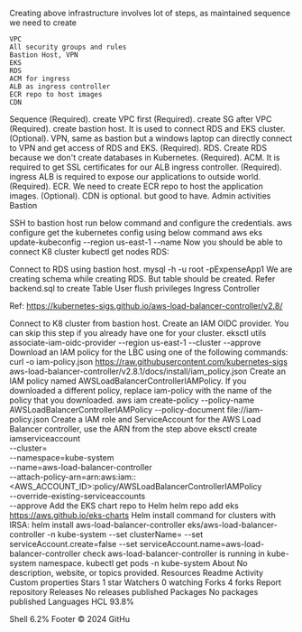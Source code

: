 Creating above infrastructure involves lot of steps, as maintained sequence we need to create

    VPC
    All security groups and rules
    Bastion Host, VPN
    EKS
    RDS
    ACM for ingress
    ALB as ingress controller
    ECR repo to host images
    CDN
Sequence
(Required). create VPC first
(Required). create SG after VPC
(Required). create bastion host. It is used to connect RDS and EKS cluster.
(Optional). VPN, same as bastion but a windows laptop can directly connect to VPN and get access of RDS and EKS.
(Required). RDS. Create RDS because we don't create databases in Kubernetes.
(Required). ACM. It is required to get SSL certificates for our ALB ingress controller.
(Required). ingress ALB is required to expose our applications to outside world.
(Required). ECR. We need to create ECR repo to host the application images.
(Optional). CDN is optional. but good to have.
Admin activities
Bastion

SSH to bastion host
run below command and configure the credentials.
aws configure
get the kubernetes config using below command
aws eks update-kubeconfig --region us-east-1 --name <YOUR-CLUSTER-NAME>
Now you should be able to connect K8 cluster
kubectl get nodes
RDS:

Connect to RDS using bastion host.
mysql -h <DB-R53-ADRESS> -u root -pExpenseApp1
We are creating schema while creating RDS. But table should be created.
Refer backend.sql to create
Table
User
flush privileges
Ingress Controller

Ref: https://kubernetes-sigs.github.io/aws-load-balancer-controller/v2.8/

Connect to K8 cluster from bastion host.
Create an IAM OIDC provider. You can skip this step if you already have one for your cluster.
eksctl utils associate-iam-oidc-provider --region us-east-1 --cluster <your-cluster-name> --approve
Download an IAM policy for the LBC using one of the following commands:
curl -o iam-policy.json https://raw.githubusercontent.com/kubernetes-sigs aws-load-balancer-controller/v2.8.1/docs/install/iam_policy.json
Create an IAM policy named AWSLoadBalancerControllerIAMPolicy. If you downloaded a different policy, replace iam-policy with the name of the policy that you downloaded.
aws iam create-policy --policy-name AWSLoadBalancerControllerIAMPolicy --policy-document file://iam-policy.json
Create a IAM role and ServiceAccount for the AWS Load Balancer controller, use the ARN from the step above
eksctl create iamserviceaccount \
--cluster=<cluster-name> \
--namespace=kube-system \
--name=aws-load-balancer-controller \
--attach-policy-arn=arn:aws:iam::<AWS_ACCOUNT_ID>:policy/AWSLoadBalancerControllerIAMPolicy \
--override-existing-serviceaccounts \
--approve
Add the EKS chart repo to Helm
helm repo add eks https://aws.github.io/eks-charts
Helm install command for clusters with IRSA:
helm install aws-load-balancer-controller eks/aws-load-balancer-controller -n kube-system --set clusterName=<cluster-name> --set serviceAccount.create=false --set serviceAccount.name=aws-load-balancer-controller
check aws-load-balancer-controller is running in kube-system namespace.
kubectl get pods -n kube-system
About
No description, website, or topics provided.
Resources
 Readme
 Activity
 Custom properties
Stars
 1 star
Watchers
 0 watching
Forks
 4 forks
Report repository
Releases
No releases published
Packages
No packages published
Languages
HCL
93.8%
 
Shell
6.2%
Footer
© 2024 GitHu